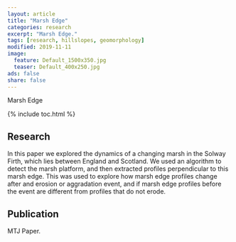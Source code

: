 ```yaml
---
layout: article
title: "Marsh Edge"
categories: research
excerpt: "Marsh Edge."
tags: [research, hillslopes, geomorphology]
modified: 2019-11-11
image:
  feature: Default_1500x350.jpg
  teaser: Default_400x250.jpg
ads: false
share: false
---
```

Marsh Edge

{% include toc.html %}

## Research

  In this paper we explored the dynamics of a changing marsh in the Solway Firth, which lies between England and Scotland. We used an algorithm to detect the marsh platform, and then extracted profiles perpendicular to this marsh edge. This was used to explore how marsh edge profiles change after and erosion or aggradation event, and if marsh edge profiles before the event are different from profiles that do not erode. 
  
## Publication

  MTJ Paper.
